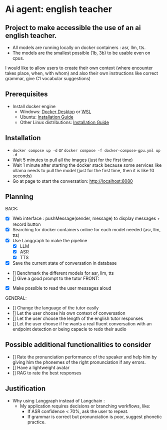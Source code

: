 # Ai agent: english teacher
## Project to make accessible the use of an ai english teacher. 
- All models are running locally on docker containers : asr, llm, tts. 
- The models are the smallest possible (1b, 3b) to be usable even on cpus.

I would like to allow users to create their own context (where encounter takes place, when, with whom) and also their own instructions like correct grammar, give C1 vocabular suggestions)
## Prerequisites
- Install docker engine
  - Windows: [Docker Desktop](https://desktop.docker.com/win/main/amd64/Docker%20Desktop%20Installer.exe?utm_source=docker&utm_medium=webreferral&utm_campaign=docs-driven-download-win-amd64) or [WSL](https://learn.microsoft.com/en-us/windows/wsl/install)
  - Ubuntu: [Installation Guide](https://docs.docker.com/engine/install/ubuntu/#install-using-the-repository)
  - Other Linux distributions: [Installation Guide](https://docs.docker.com/engine/install/)
## Installation
- ```docker compose up -d``` or ```docker compose -f docker-compose-gpu.yml up -d```
- Wait 5 minutes to pull all the images (just for the first time)
- Wait 1 minute after starting the docker stack because some services like ollama needs to pull the model (just for the first time, then it is like 10 seconds)
- Go at page to start the conversation: [http://localhost:8080](http://localhost:8080)
## Planning
BACK: 
- [x] Web interface : pushMessage(sender, message) to display messages + record button
- [x] Searching for docker containers online for each model needed (asr, llm, tts)
- [x] Use Langgraph to make the pipeline
    - [x] LLM
    - [x] ASR
    - [x] TTS
- [x] Save the current state of conversation in database
- [] Benchmark the different models for asr, llm, tts
- [] Give a good prompt to the tutor
FRONT:
- [x] Make possible to read the user messages aloud

GENERAL:
- [] Change the language of the tutor easily
- [] Let the user choose his own context of conversation
- [] Let the user choose the length of the english tutor responses
- [] Let the user choose if he wants a real fluent conversation with an endpoint detection or being capacle to redo their audio

## Possible additional functionalities to consider
- [] Rate the pronunciation performance of the speaker and help him by giving him the phonemes of the right pronunciation if any errors.
- [] Have a lightweight avatar
- [] RAG to rate the best responses


## Justification
- Why using Langgraph instead of Langchain :
    - My application requires decisions or branching workflows, like:
        - If ASR confidence < 70%, ask the user to repeat.
        - If grammar is correct but pronunciation is poor, suggest phonetic practice.

